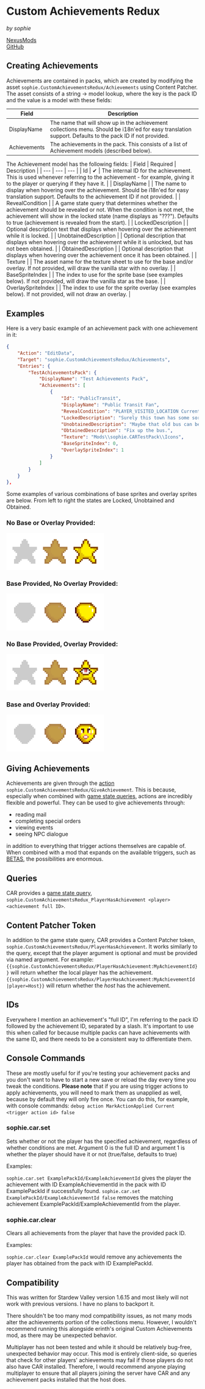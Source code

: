 ﻿# Custom Achievements Redux
*by sophie*

[NexusMods]()  
[GitHub]()

## Creating Achievements

Achievements are contained in packs, which are created by modifying the asset `sophie.CustomAchievementsRedux/Achievements` using Content Patcher. The asset consists of a string → model lookup, where the key is the pack ID and the value is a model with these fields:

| Field | Description |
| --- | --- |
| DisplayName | The name that will show up in the achievement collections menu. Should be i18n'ed for easy translation support. Defaults to the pack ID if not provided. |
| Achievements | The achievements in the pack. This consists of a list of Achievement models (described below). |

The Achievement model has the following fields:
| Field | Required | Description |
| --- | --- | --- |
| Id | ✔ | The internal ID for the achievement. This is used whenever referring to the achievement - for example, giving it to the player or querying if they have it. |
| DisplayName | | The name to display when hovering over the achievement. Should be i18n'ed for easy translation support. Defaults to the achievement ID if not provided. |
| RevealCondition | | A game state query that determines whether the achievement should be revealed or not. When the condition is not met, the achievement will show in the locked state (name displays as "???"). Defaults to true (achievement is revealed from the start). |
| LockedDescription | | Optional description text that displays when hovering over the achievement while it is locked. |
| UnobtainedDescription | | Optional description that displays when hovering over the achievement while it is unlocked, but has not been obtained. |
| ObtainedDescription | | Optional description that displays when hovering over the achievement once it has been obtained. |
| Texture | | The asset name for the texture sheet to use for the base and/or overlay. If not provided, will draw the vanilla star with no overlay. |
| BaseSpriteIndex | | The index to use for the sprite base (see examples below). If not provided, will draw the vanilla star as the base. |
| OverlaySpriteIndex | | The index to use for the sprite overlay (see examples below). If not provided, will not draw an overlay. |


## Examples

Here is a very basic example of an achievement pack with one achievement in it:
```json
{
    "Action": "EditData",
    "Target": "sophie.CustomAchievementsRedux/Achievements",
    "Entries": {
        "TestAchievementsPack": {
            "DisplayName": "Test Achievements Pack",
            "Achievements": [
                {
                    "Id": "PublicTransit",
                    "DisplayName": "Public Transit Fan",
                    "RevealCondition": "PLAYER_VISITED_LOCATION Current BusStop",
                    "LockedDescription": "Surely this town has some sort of public transportation...",
                    "UnobtainedDescription": "Maybe that old bus can be fixed up...",                                
                    "ObtainedDescription": "Fix up the bus.",
                    "Texture": "Mods\\sophie.CARTestPack\\Icons",
                    "BaseSpriteIndex": 0,
                    "OverlaySpriteIndex": 1
                }
            ]
        }
    }
},
```

Some examples of various combinations of base sprites and overlay sprites are below. From left to right the states are Locked, Unobtained and Obtained.

### No Base or Overlay Provided:
![No Base or Overlay Provided](images/NoBaseNoOverlay.png)

### Base Provided, No Overlay Provided:
![Base Provided, No Overlay Provided](images/BaseNoOverlay.png)

### No Base Provided, Overlay Provided:
![No Base Provided, Overlay Provided](images/NoBaseOverlay.png)

### Base and Overlay Provided:
![Base and Overlay Provided](images/BaseOverlay.png)


## Giving Achievements

Achievements are given through the [action](https://stardewvalleywiki.com/Modding:Trigger_actions) `sophie.CustomAchievementsRedux/GiveAchievement`. This is because, especially when combined with [game state queries](https://stardewvalleywiki.com/Modding:Game_state_queries), actions are incredibly flexible and powerful. They can be used to give achievements through:
- reading mail
- completing special orders
- viewing events
- seeing NPC dialogue

in addition to everything that trigger actions themselves are capable of. When combined with a mod that expands on the available triggers, such as [BETAS](https://www.nexusmods.com/stardewvalley/mods/27100), the possibilities are enormous.


## Queries

CAR provides a [game state query](https://stardewvalleywiki.com/Modding:Game_state_queries), `sophie.CustomAchievementsRedux_PlayerHasAchievement <player> <achievement full ID>`.


## Content Patcher Token

In addition to the game state query, CAR provides a Content Patcher token, `sophie.CustomAchievementsRedux/PlayerHasAchievement`. It works similarly to the query, except that the player argument is optional and must be provided via named argument. For example:
`{{sophie.CustomAchievementsRedux/PlayerHasAchievement:MyAchievementId}}` will return whether the local player has the achievement.
`{{sophie.CustomAchievementsRedux/PlayerHasAchievement:MyAchievementId |player=Host}}` will return whether the *host* has the achievement.


## IDs

Everywhere I mention an achievement's "full ID", I'm referring to the pack ID followed by the achievement ID, separated by a slash. It's important to use this when called for because multiple packs can have achievements with the same ID, and there needs to be a consistent way to differentiate them.


## Console Commands

These are mostly useful for if you're testing your achievement packs and you don't want to have to start a new save or reload the day every time you tweak the conditions. **Please note** that if you are using trigger actions to apply achievements, you will need to mark them as unapplied as well, because by default they will only fire once. You can do this, for example, with console commands: `debug action MarkActionApplied Current <trigger action id> false`

### sophie.car.set

Sets whether or not the player has the specified achievement, regardless of whether conditions are met. Argument 0 is the full ID and argument 1 is whether the player should have it or not (true/false, defaults to true)

Examples:

`sophie.car.set ExamplePackId/ExampleAchievementId` gives the player the achievement with ID ExampleAchievementId in the pack with ID ExamplePackId if successfully found.
`sophie.car.set ExamplePackId/ExampleAchievementId false` removes the matching achievement ExamplePackId/ExampleAchievementId from the player.

### sophie.car.clear

Clears all achievements from the player that have the provided pack ID.

Examples:

`sophie.car.clear ExamplePackId` would remove any achievements the player has obtained from the pack with ID ExamplePackId.


## Compatibility

This was written for Stardew Valley version 1.6.15 and most likely will not work with previous versions. I have no plans to backport it.

There shouldn't be too many mod compatibility issues, as not many mods alter the achievements portion of the collections menu. However, I wouldn't recommend running this alongside erinth's original Custom Achievements mod, as there may be unexpected behavior.

Multiplayer has not been tested and while it should be relatively bug-free, unexpected behavior may occur. This mod is entirely client-side, so queries that check for other players' achievements may fail if those players do not also have CAR installed. Therefore, I would recommend anyone playing multiplayer to ensure that all players joining the server have CAR and any achievement packs installed that the host does.
